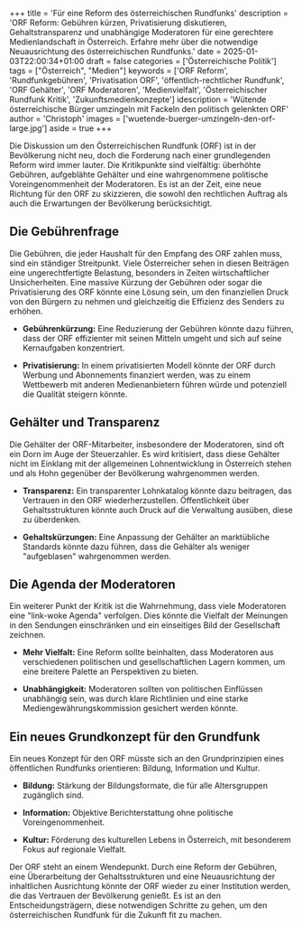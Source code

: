 +++
title = 'Für eine Reform des österreichischen Rundfunks'
description = 'ORF Reform: Gebühren kürzen, Privatisierung diskutieren, Gehaltstransparenz und unabhängige Moderatoren für eine gerechtere Medienlandschaft in Österreich. Erfahre mehr über die notwendige Neuausrichtung des österreichischen Rundfunks.'
date = 2025-01-03T22:00:34+01:00
draft = false
categories = ['Österreichische Politik']
tags = ["Österreich", "Medien"]
keywords = ['ORF Reform', 'Rundfunkgebühren', 'Privatisation ORF', 'öffentlich-rechtlicher Rundfunk', 'ORF Gehälter', 'ORF Moderatoren', 'Medienvielfalt', 'Österreichischer Rundfunk Kritik', 'Zukunftsmedienkonzepte']
idescription = 'Wütende österreichische Bürger umzingeln mit Fackeln den politisch gelenkten ORF'
author = 'Christoph'
images = ['wuetende-buerger-umzingeln-den-orf-large.jpg']
aside = true
+++

Die Diskussion um den Österreichischen Rundfunk (ORF) ist in der Bevölkerung nicht neu, doch die Forderung nach einer grundlegenden Reform wird immer lauter. Die Kritikpunkte sind vielfältig: überhöhte Gebühren, aufgeblähte Gehälter und eine wahrgenommene politische Voreingenommenheit der Moderatoren. Es ist an der Zeit, eine neue Richtung für den ORF zu skizzieren, die sowohl den rechtlichen Auftrag als auch die Erwartungen der Bevölkerung berücksichtigt.

## Die Gebührenfrage
Die Gebühren, die jeder Haushalt für den Empfang des ORF zahlen muss, sind ein ständiger Streitpunkt. Viele Österreicher sehen in diesen Beiträgen eine ungerechtfertigte Belastung, besonders in Zeiten wirtschaftlicher Unsicherheiten. Eine massive Kürzung der Gebühren oder sogar die Privatisierung des ORF könnte eine Lösung sein, um den finanziellen Druck von den Bürgern zu nehmen und gleichzeitig die Effizienz des Senders zu erhöhen.

- **Gebührenkürzung:** Eine Reduzierung der Gebühren könnte dazu führen, dass der ORF effizienter mit seinen Mitteln umgeht und sich auf seine Kernaufgaben konzentriert.

- **Privatisierung:**  In einem privatisierten Modell könnte der ORF durch Werbung und Abonnements finanziert werden, was zu einem Wettbewerb mit anderen Medienanbietern führen würde und potenziell die Qualität steigern könnte.

## Gehälter und Transparenz
Die Gehälter der ORF-Mitarbeiter, insbesondere der Moderatoren, sind oft ein Dorn im Auge der Steuerzahler. Es wird kritisiert, dass diese Gehälter nicht im Einklang mit der allgemeinen Lohnentwicklung in Österreich stehen und als Hohn gegenüber der Bevölkerung wahrgenommen werden. 

- **Transparenz:** Ein transparenter Lohnkatalog könnte dazu beitragen, das Vertrauen in den ORF wiederherzustellen. Öffentlichkeit über Gehaltsstrukturen könnte auch Druck auf die Verwaltung ausüben, diese zu überdenken.

- **Gehaltskürzungen:** Eine Anpassung der Gehälter an marktübliche Standards könnte dazu führen, dass die Gehälter als weniger "aufgeblasen" wahrgenommen werden.

## Die Agenda der Moderatoren
Ein weiterer Punkt der Kritik ist die Wahrnehmung, dass viele Moderatoren eine "link-woke Agenda" verfolgen. Dies könnte die Vielfalt der Meinungen in den Sendungen einschränken und ein einseitiges Bild der Gesellschaft zeichnen.

- **Mehr Vielfalt:** Eine Reform sollte beinhalten, dass Moderatoren aus verschiedenen politischen und gesellschaftlichen Lagern kommen, um eine breitere Palette an Perspektiven zu bieten.

- **Unabhängigkeit:** Moderatoren sollten von politischen Einflüssen unabhängig sein, was durch klare Richtlinien und eine starke Mediengewährungskommission gesichert werden könnte.

## Ein neues Grundkonzept für den Grundfunk
Ein neues Konzept für den ORF müsste sich an den Grundprinzipien eines öffentlichen Rundfunks orientieren: Bildung, Information und Kultur.

- **Bildung:** Stärkung der Bildungsformate, die für alle Altersgruppen zugänglich sind.

- **Information:** Objektive Berichterstattung ohne politische Voreingenommenheit.

- **Kultur:** Förderung des kulturellen Lebens in Österreich, mit besonderem Fokus auf regionale Vielfalt.

Der ORF steht an einem Wendepunkt. Durch eine Reform der Gebühren, eine Überarbeitung der Gehaltsstrukturen und eine Neuausrichtung der inhaltlichen Ausrichtung könnte der ORF wieder zu einer Institution werden, die das Vertrauen der Bevölkerung genießt. Es ist an den Entscheidungsträgern, diese notwendigen Schritte zu gehen, um den österreichischen Rundfunk für die Zukunft fit zu machen.